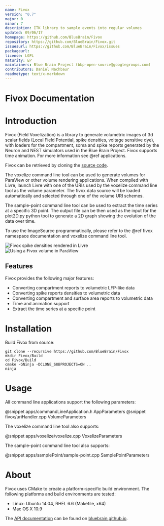 ```yaml
---
name: Fivox
version: "0.7"
major: 0
minor: 7
description: ITK library to sample events into regular volumes
updated: 09/06/17
homepage: https://github.com/BlueBrain/Fivox
repository: https://github.com/BlueBrain/Fivox.git
issuesurl: https://github.com/BlueBrain/Fivox/issues
packageurl: 
license: LGPL
maturity: EP
maintainers: Blue Brain Project (bbp-open-source@googlegroups.com)
contributors: Daniel Nachbaur
readmetype: text/x-markdown
---
```

Fivox Documentation
===================

# Introduction

Fivox (Field Voxelization) is a library to generate volumetric images of
3d scalar fields (Local Field Potential, spike densities, voltage
sensitive dye), with loaders for the compartment, soma and spike reports
generated by the Neuron and NEST simulators used in the Blue Brain
Project. Fivox supports time animation. For more information see @ref
applications.

Fivox can be retrieved by cloning
the [source code](https://github.com/BlueBrain/Fivox).

The voxelize command line tool can be used to generate volumes for
ParaView or other volume rendering applications. When compiled with
Livre, launch Livre with one of the URIs used by the voxelize command line tool
as the volume parameter. The fivox data source will be loaded
automatically and selected through one of the volume URI schemes.

The sample-point command line tool can be used to extract the time series at a
specific 3D point. The output file can be then used as the input for the
plot2D.py python tool to generate a 2D graph showing the evolution of the data
over time.

To use the ImageSource programmatically, please refer to the @ref fivox
namespace documentation and voxelize command line tool.

![](doc/images/3m_spikes_scaled.jpg "Fivox spike densities rendered in Livre")
![](doc/images/paraview.jpg "Using a Fivox volume in ParaView")

## Features

Fivox provides the following major features:

* Converting compartment reports to volumetric LFP-like data
* Converting spike reports densities to volumetric data
* Converting compartment and surface area reports to volumetric data
* Time and animation support
* Extract the time series at a specific point

# Installation

Build Fivox from source:
~~~
git clone --recursive https://github.com/BlueBrain/Fivox
mkdir Fivox/Build
cd Fivox/Build
cmake -GNinja -DCLONE_SUBPROJECTS=ON ..
ninja
~~~

# Usage

All command line applications support the following parameters:

@snippet apps/commandLineApplication.h AppParameters
@snippet fivox/uriHandler.cpp VolumeParameters

The voxelize command line tool also supports:

@snippet apps/voxelize/voxelize.cpp VoxelizeParameters

The sample-point command line tool also supports:

@snippet apps/samplePoint/sample-point.cpp SamplePointParameters

# About

Fivox uses CMake to create a platform-specific build environment. The following
platforms and build environments are tested:

* Linux: Ubuntu 14.04, RHEL 6.6 (Makefile, x64)
* Mac OS X 10.9

The [API documentation](https://bluebrain.github.io/Fivox-0.6/index.html)
can be found on [bluebrain.github.io](https://bluebrain.github.io).

